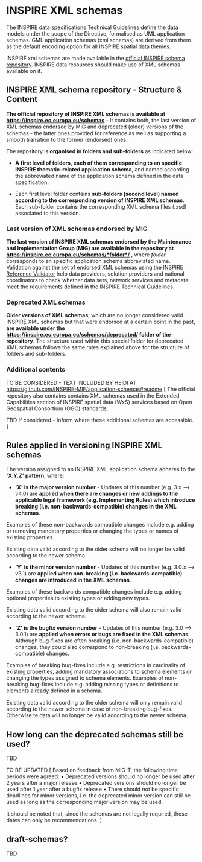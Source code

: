 # INSPIRE XML schemas

The INSPIRE data specifications Technical Guidelines define the data models under the scope of the Directive, formalised as UML application schemas. GML application schemas (xml schemas) are derived from them as the default encoding option for all INSPIRE spatial data themes. 

INSPIRE xml schemas are made available in the [official INSPIRE schema repository](https://inspire.ec.europa.eu/schemas). INSPIRE data resources should make use of XML schemas available on it.

## INSPIRE XML schema repository - Structure & Content

**The official repository of INSPIRE XML schemas is available at https://inspire.ec.europa.eu/schemas** - It contains both, the last version of XML schemas endorsed by MIG and deprecated (older) versions of the schemas - the latter ones provided for reference as well as supporting a smooth transition to the former (endorsed) ones.

The repository is **organised in folders and sub-folders** as indicated below:

* **A first level of folders, each of them corresponding to an specific INSPIRE thematic-related application schema**, and named according the abbreviated name of the application schema defined in the data specification.

* Each first level folder contains **sub-folders (second level) named according to the corresponding version of INSPIRE XML schemas**. Each sub-folder contains the corresponding XML schema files (.xsd) associated to this version.

### Last version of XML schemas endorsed by MIG
**The last version of INSPIRE XML schemas endorsed by the Maintenance and Implementation Group (MIG) are available in the repository at https://inspire.ec.europa.eu/schemas/*folder*/** , where *folder* corresponds to an specific application schema abbreviated name. 
Validation against the set of endorsed XML schemas using the [INSPIRE Reference Validator](https://inspire.ec.europa.eu/validator) help data providers, solution providers and national coordinators to check whether data sets, network services and metadata meet the requirements defined in the INSPIRE Technical Guidelines.

### Deprecated XML schemas
**Older versions of XML schemas**, which are no longer considered valid INSPIRE XML schemas but that were endorsed at a certain point in the past, **are available under the https://inspire.ec.europa.eu/schemas/deprecated/ folder of the repository**. The structure used within this special folder for deprecated XML schemas follows the same rules explained above for the structure of folders and sub-folders.

### Additional contents
TO BE CONSIDERED - TEXT INCLUDED BY HEIDI AT https://github.com/INSPIRE-MIF/application-schemas#readme [
The official repository also contains contains XML schemas used in the Extended Capabilities section of INSPIRE spatial data (WxS) services based on Open Geospatial Consortium (OGC) standards. 

TBD If considered - Inform where these additional schemas are accessible.
]

## Rules applied in versioning INSPIRE XML schemas
The version assigned to an INSPIRE XML application schema adheres to the **'X.Y.Z' pattern**, where:

* **'X' is the major version number** - Updates of this number (e.g. 3.x --> v4.0) are **applied when there are changes or new addings to the applicable legal framework (e.g. Implementing Rules) which introduce breaking (i.e. non-backwards-compatible) changes in the XML schemas**. 

Examples of these non-backwards compatible changes include e.g. adding or removing mandatory properties or changing the types or names of existing properties.

Existing data valid according to the older schema will no longer be valid according to the newer schema.

* **'Y' is the minor version number** - Updates of this number (e.g. 3.0.x --> v3.1) are **applied when non-breaking (i.e. backwards-compatible) changes are introduced in the XML schemas**. 

Examples of these backwards compatible changes include e.g. adding optional properties to existing types or adding new types.

Existing data valid according to the older schema will also remain valid according to the newer schema.

* **'Z' is the bugfix version number** - Updates of this number (e.g. 3.0 --> 3.0.1) are **applied when errors or bugs are fixed in the XML schemas**. Although bug-fixes are often breaking (i.e. non-backwards-compatible) changes, they could also correspond to non-breaking (i.e. backwards-compatible) changes.

Examples of breaking bug-fixes include e.g. restrictions in cardinality of existing properties, adding mandatory associations to schema elements or changing the types assigned to schema elements. Examples of non-breaking bug-fixes include e.g. adding missing types or definitions to elements already defined in a schema.

Existing data valid according to the older schema will only remain valid according to the newer schema in case of non-breaking bug-fixes. Otherwise te data will no longer be valid according to the newer schema.

## How long can the deprecated schemas still be used? 

TBD

TO BE UPDATED [
Based on feedback from MIG-T, the following time periods were agreed: 
•	Deprecated versions should no longer be used after 2 years after a major release 
•	Deprecated versions should no longer be used after 1 year after a bugfix release 
•	There should not be specific deadlines for minor versions, i.e. the deprecated minor version can still be used as long as the corresponding major version may be used. 

It should be noted that, since the schemas are not legally required, these dates can only be recommendations.
]

## draft-schemas?

TBD
